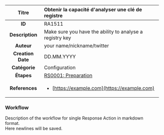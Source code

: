 | Titre                       | Obtenir la capacité d'analyser une clé de registre         |
|:---------------------------:|:--------------------|
| **ID**                      | RA1511            |
| **Description**             | Make sure you have the ability to analyse a registry key   |
| **Auteur**                  | your name/nickname/twitter        |
| **Creation Date**           | DD.MM.YYYY |
| **Catégorie**                | Configuration      |
| **Étapes**                   |[RS0001: Preparation](../Response_Stages/RS0001.md)| 
| **References** |<ul><li>[https://example.com](https://example.com)</li></ul>|

### Workflow

Description of the workflow for single Response Action in markdown format.  
Here newlines will be saved.  
